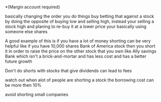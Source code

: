 *(Margin account required)

basically changing the order you do things buy betting that against a stock by doing the opposite of buying low and selling high, instead your selling a stock high and planing to re-buy it at a lower price your basically using someone else shares  
  
A good example of this is if you have a lot of money shorting can be very helpful like if you have 10,000 shares Bank of America stock then you short it in order to raise the price on the other stock that you own like Ally savings Bank which isn't a brick-and-mortar and has less cost and has a better future growth  
  
Don't do shorts with stocks that give dividends can lead to fees  
  
watch out when alot of people are shorting a stock the borrowing cost can be more then 10%  
  
avoid shorting small companies